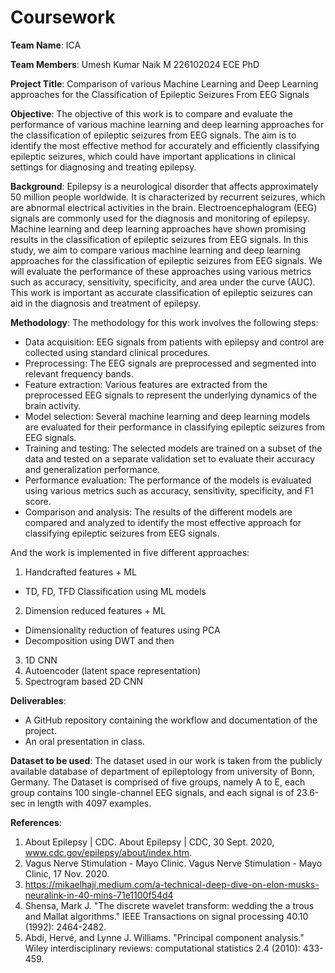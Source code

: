 # Coursework


**Team Name**:
ICA 

**Team Members**:
Umesh Kumar Naik M 226102024 ECE PhD

**Project Title**:
Comparison of various Machine Learning and Deep Learning approaches for the Classification of Epileptic Seizures From EEG Signals        

**Objective**:
The objective of this work is to compare and evaluate the performance of various machine learning and deep learning approaches for the classification of epileptic seizures from EEG signals. The aim is to identify the most effective method for accurately and efficiently classifying epileptic seizures, which could have important applications in clinical settings for diagnosing and treating epilepsy.

**Background**:
Epilepsy is a neurological disorder that affects approximately 50 million people worldwide. It is characterized by recurrent seizures, which are abnormal electrical activities in the brain. Electroencephalogram (EEG) signals are commonly used for the diagnosis and monitoring of epilepsy. Machine learning and deep learning approaches have shown promising results in the classification of epileptic seizures from EEG signals. In this study, we aim to compare various machine learning and deep learning approaches for the classification of epileptic seizures from EEG signals. We will evaluate the performance of these approaches using various metrics such as accuracy, sensitivity, specificity, and area under the curve (AUC). This work is important as accurate classification of epileptic seizures can aid in the diagnosis and treatment of epilepsy.

**Methodology**:
The methodology for this work involves the following steps:

* Data acquisition: EEG signals from patients with epilepsy and control are collected using standard clinical procedures.
* Preprocessing: The EEG signals are preprocessed and segmented into relevant frequency bands.
* Feature extraction: Various features are extracted from the preprocessed EEG signals to represent the underlying dynamics of the brain activity.
* Model selection: Several machine learning and deep learning models are evaluated for their performance in classifying epileptic seizures from EEG signals.
* Training and testing: The selected models are trained on a subset of the data and tested on a separate validation set to evaluate their accuracy and generalization performance.
* Performance evaluation: The performance of the models is evaluated using various metrics such as accuracy, sensitivity, specificity, and F1 score.
* Comparison and analysis: The results of the different models are compared and analyzed to identify the most effective approach for classifying epileptic seizures from EEG signals.


And the work is implemented in five different approaches:
1) Handcrafted features + ML
* TD, FD, TFD
Classification using ML models
2) Dimension reduced features + ML
* Dimensionality reduction of features using PCA
* Decomposition using DWT and then
3) 1D CNN
4) Autoencoder (latent space representation)
5) Spectrogram based 2D CNN

**Deliverables**:
* A GitHub repository containing the workflow and documentation of the project.
* An oral presentation in class.

**Dataset to be used**:
The dataset used in our work is taken from the publicly available database of department of epileptology from university of Bonn, Germany. The Dataset is comprised of five groups, namely A to E, each group contains 100 single-channel EEG signals, and each signal is of 23.6-sec in length with 4097 examples.

**References**:
1) About Epilepsy | CDC. About Epilepsy | CDC, 30 Sept. 2020, www.cdc.gov/epilepsy/about/index.htm. 
2) Vagus Nerve Stimulation - Mayo Clinic. Vagus Nerve Stimulation - Mayo Clinic, 17 Nov. 2020.
3) https://mikaelhaji.medium.com/a-technical-deep-dive-on-elon-musks-neuralink-in-40-mins-71e1100f54d4
4) Shensa, Mark J. "The discrete wavelet transform: wedding the a trous and Mallat algorithms." IEEE Transactions on signal processing 40.10 (1992): 2464-2482.
5) Abdi, Hervé, and Lynne J. Williams. "Principal component analysis." Wiley interdisciplinary reviews: computational statistics 2.4 (2010): 433-459.
